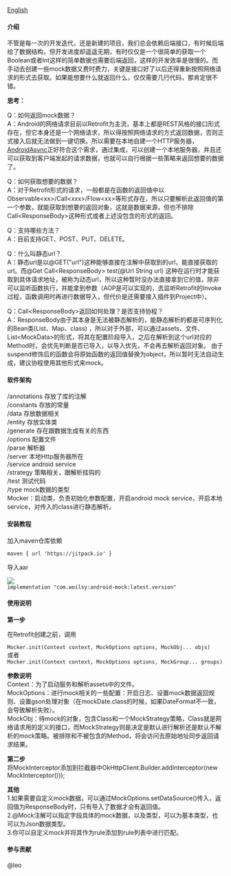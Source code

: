 [English](https://github.com/woilsy/android-mock/blob/master/README_EN.md)

#### 介绍

不管是每一次的开发迭代，还是新建的项目，我们总会依赖后端接口，有时候后端给了数据结构，但开发进度却遥遥无期，有时仅仅是一个很简单的获取一个Boolean或者Int这样的简单数据也需要后端返回，这样的开发效率是很慢的。而手动去创建一些mock数据又费时费力，关键是接口好了以后还得重新按照网络请求的形式去获取。如果能想要什么就返回什么，仅仅需要几行代码，那肯定很不错。

**思考：**

Q：如何返回mock数据？  
A：Android的网络请求目前以Retrofit为主流，基本上都是REST风格的接口形式存在，但它本身还是一个网络请求，所以得按照网络请求的方式返回数据，否则正式接入后就无法做到一键切换。所以需要在本地自建一个HTTP服务器，[AndroidAsync](https://github.com/koush/AndroidAsync)正好符合这个需求，通过集成，可以创建一个本地服务器，并且还可以获取到客户端发起的请求数据，也就可以自行根据一些策略来返回想要的数据了。

Q：如何获取想要的数据？  
A：对于Retrofit形式的请求，一般都是在函数的返回值中以Observable\<xx\>/Call\<xxx\>/Flow\<xx\>等形式存在，所以只要解析此返回值的第一个参数，就能获取到想要的返回对象，这就是数据来源，但也不排除Call\<ResponseBody\>这种形式或者上述没包含的形式的返回。

Q：支持哪些方法？  
A：目前支持GET、POST、PUT、DELETE。

Q：什么叫静态url？  
A：静态url是以@GET("url")这种能够直接在注解中获取到的url，能直接获取的url。而@Get Call\<ResponseBody\> test(@Url String url)
这种在运行时才能获取到具体请求地址，被称为动态url，所以这种暂时没办法直接拿到它的值，除非可以监听函数执行，并能拿到参数（AOP是可以实现的，去监听Retrofit的Invoke过程，函数调用时再进行数据导入，但代价是还需要接入插件到Project中）。

Q：Call\<ResponseBody\>返回如何处理？是否支持协程？  
A：ResponseBody由于其本身是无法被静态解析的，能静态解析的都是可序列化的Bean类(List、Map、class)
，所以对于外部，可以通过assets、文件、List\<MockData\>的形式，将其在配置阶段导入，之后在解析到这个url对应的Method时，会优先判断是否已导入，以导入优先，不会再去解析返回对象。
由于suspend修饰后的函数会将原始函数的返回值替换为object，所以暂时无法自动生成，建议协程使用其他形式来mock。

#### 软件架构

/annotations 存放了库的注解  
/constants 存放的常量  
/data 存放数据相关  
/entity 存放实体类  
/generate 存在跟数据生成有关的东西  
/options 配置文件  
/parse 解析器  
/server 本地Http服务器所在  
/service android service  
/strategy 策略相关，跟解析挂钩的  
/test 测试代码  
/type mock数据的类型  
Mocker：启动类，负责初始化参数配置，开启android mock service，开启本地service，对传入的class进行静态解析。

#### 安装教程

加入maven仓库依赖

`maven { url 'https://jitpack.io' }`

导入aar

[![](https://jitpack.io/v/com.woilsy/android-mock.svg)](https://jitpack.io/#com.woilsy/android-mock)  
`implementation "com.woilsy:android-mock:latest.version"`

#### 使用说明

**第一步**

在Retrofit创建之前，调用

`Mocker.init(Context context, MockOptions options, MockObj... objs)`  
或者  
`Mocker.init(Context context, MockOptions options, MockGroup... groups)`   

**参数说明**   
Context：为了启动服务和解析assets中的文件。  
MockOptions：进行mock相关的一些配置：开启日志、设置mock数据返回规则、设置gson处理对象（在mockDate.class的时候，如果DateFormat不一致，会导致解析失败）。  
MockObj：待mock的对象，包含Class和一个MockStrategy策略，Class就是网络请求用的定义的接口，而MockStrategy则是决定是默认进行解析还是默认不解析的mock策略。被排除和不被包含的Method，将会访问去原始地址同步返回请求结果。

**第二步**  
将MockInterceptor添加到拦截器中OkHttpClient.Builder.addInterceptor(new MockInterceptor()));  

**其他**   
1.如果需要自定义mock数据，可以通过MockOptions.setDataSource()传入，返回值为ResponseBody时，只有导入了数据才会有返回值。  
2.@Mock注解可以指定字段具体的mock数据，以及类型，可以为基本类型，也可以为Json数据类型。  
3.你可以自定义mock并将其作为rule添加到rule列表中进行匹配。  

#### 参与贡献

@leo 
